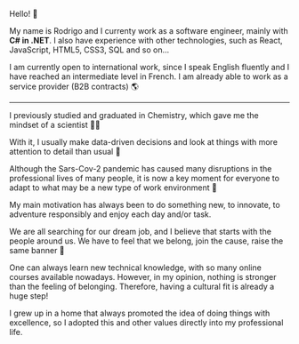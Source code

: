 Hello! 👋

My name is Rodrigo and I currenty work as a software engineer, mainly with **C# in .NET**. I also have experience with other technologies, such as React, JavaScript, HTML5, CSS3, SQL and so on...

I am currently open to international work, since I speak English fluently and I have reached an intermediate level in French. I am already able to work as a service provider (B2B contracts) 🌎

---

I previously studied and graduated in Chemistry, which gave me the mindset of a scientist 👨‍🔬

With it, I usually make data-driven decisions and look at things with more attention to detail than usual 🔎

Although the Sars-Cov-2 pandemic has caused many disruptions in the professional lives of many people, it is now a key moment for everyone to adapt to what may be a new type of work environment 📡

My main motivation has always been to do something new, to innovate, to adventure responsibly and enjoy each day and/or task. 

We are all searching for our dream job, and I believe that starts with the people around us. We have to feel that we belong, join the cause, raise the same banner 🤝 

One can always learn new technical knowledge, with so many online courses available nowadays. However, in my opinion, nothing is stronger than the feeling of belonging. Therefore, having a cultural fit is already a huge step!

I grew up in a home that always promoted the idea of doing things with excellence, so I adopted this and other values directly into my professional life.
